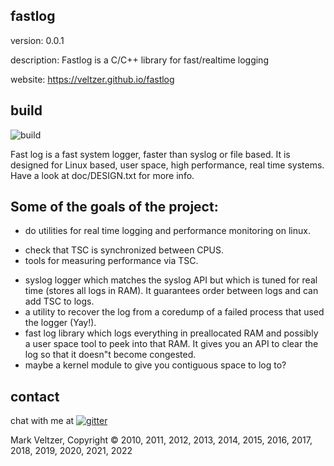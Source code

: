 ## fastlog

version: 0.0.1

description: Fastlog is a C/C++ library for fast/realtime logging

website: https://veltzer.github.io/fastlog

## build

![build](https://github.com/veltzer/fastlog/workflows/build/badge.svg)


Fast log is a fast system logger, faster than syslog or file based.
It is designed for Linux based, user space, high performance, real time
systems. Have a look at doc/DESIGN.txt for more info.

Some of the goals of the project:
---------------------------------
* do utilities for real time logging and performance monitoring on linux.
- check that TSC is synchronized between CPUS.
- tools for measuring performance via TSC.
* syslog logger which matches the syslog API but which is tuned for real time
(stores all logs in RAM).
It guarantees order between logs and can add TSC to logs.
* a utility to recover the log from a coredump of a failed process that used the
logger (Yay!).
* fast log library which logs everything in preallocated RAM and possibly
a user space tool to peek into that RAM.
It gives you an API to clear the log so that it doesn"t become congested.
* maybe a kernel module to give you contiguous space to log to?


## contact

chat with me at [![gitter](https://badges.gitter.im/Join%20Chat.svg)](https://gitter.im/veltzer/mark.veltzer)

Mark Veltzer, Copyright © 2010, 2011, 2012, 2013, 2014, 2015, 2016, 2017, 2018, 2019, 2020, 2021, 2022
